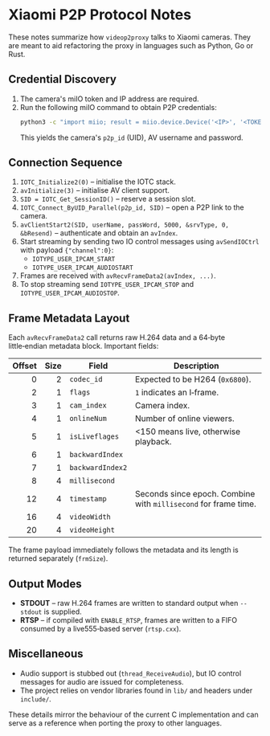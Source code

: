 # Xiaomi P2P Protocol Notes

These notes summarize how `videop2proxy` talks to Xiaomi cameras. They are meant to aid refactoring the proxy in languages such as Python, Go or Rust.

## Credential Discovery
1. The camera's miIO token and IP address are required.
2. Run the following miIO command to obtain P2P credentials:
   ```sh
   python3 -c "import miio; result = miio.device.Device('<IP>', '<TOKEN>').send('get_ipcprop', ['all']); print(result['p2p_id']); print(result['avID']); print(result['avPass']);"
   ```
   This yields the camera's `p2p_id` (UID), AV username and password.

## Connection Sequence
1. `IOTC_Initialize2(0)` – initialise the IOTC stack.
2. `avInitialize(3)` – initialise AV client support.
3. `SID = IOTC_Get_SessionID()` – reserve a session slot.
4. `IOTC_Connect_ByUID_Parallel(p2p_id, SID)` – open a P2P link to the camera.
5. `avClientStart2(SID, userName, passWord, 5000, &srvType, 0, &bResend)` – authenticate and obtain an `avIndex`.
6. Start streaming by sending two IO control messages using `avSendIOCtrl` with payload `{"channel":0}`:
   - `IOTYPE_USER_IPCAM_START`
   - `IOTYPE_USER_IPCAM_AUDIOSTART`
7. Frames are received with `avRecvFrameData2(avIndex, ...)`.
8. To stop streaming send `IOTYPE_USER_IPCAM_STOP` and `IOTYPE_USER_IPCAM_AUDIOSTOP`.

## Frame Metadata Layout
Each `avRecvFrameData2` call returns raw H.264 data and a 64‑byte little‑endian metadata block. Important fields:

| Offset | Size | Field | Description |
|-------:|-----:|-------|-------------|
| 0      | 2    | `codec_id` | Expected to be H264 (`0x6800`). |
| 2      | 1    | `flags` | `1` indicates an I‑frame. |
| 3      | 1    | `cam_index` | Camera index. |
| 4      | 1    | `onlineNum` | Number of online viewers. |
| 5      | 1    | `isLiveflages` | <150 means live, otherwise playback. |
| 6      | 1    | `backwardIndex` |
| 7      | 1    | `backwardIndex2` |
| 8      | 4    | `millisecond` |
| 12     | 4    | `timestamp` | Seconds since epoch. Combine with `millisecond` for frame time. |
| 16     | 4    | `videoWidth` |
| 20     | 4    | `videoHeight` |

The frame payload immediately follows the metadata and its length is returned separately (`frmSize`).

## Output Modes
* **STDOUT** – raw H.264 frames are written to standard output when `--stdout` is supplied.
* **RTSP** – if compiled with `ENABLE_RTSP`, frames are written to a FIFO consumed by a live555‑based server (`rtsp.cxx`).

## Miscellaneous
* Audio support is stubbed out (`thread_ReceiveAudio`), but IO control messages for audio are issued for completeness.
* The project relies on vendor libraries found in `lib/` and headers under `include/`.

These details mirror the behaviour of the current C implementation and can serve as a reference when porting the proxy to other languages.
